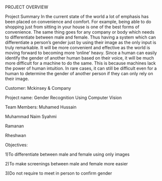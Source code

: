 PROJECT OVERVIEW

 Project Summary
In the current state of the world a lot of emphasis has been placed on convenience and comfort. For example, being able to do shopping just from sitting in your house is one of the best forms of convenience. The same thing goes for any company or body which needs to differentiate between male and female. Thus having a system which can differentiate a person’s gender just by using their image as the only input is truly remarkable. It will be more convenient and effective as the world is moving forward to becoming more ‘online’ heavy. Since a human can easily identify the gender of another human based on their voice, it will be much more difficult for a machine to do the same. This is because machines lack the power of human intuition. In rare cases, it can still be difficult even for a human to determine the gender of another person if they can only rely on their image.
 
Customer: Mckinsey & Company

Project name: Gender Recognition Using Computer Vision

Team Members:
Muhamed Hussain

Muhammad Naim Syahmi

Ramanan

Rheshwan

 Objectives:

1)To differentiate between male and female using only images

2)To make screenings between male and female more easier

3)Do not require to meet in person to confirm gender

